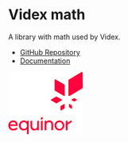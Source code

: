 # Videx math

A library with math used by Videx.

- [GitHub Repository](https://github.com/equinor/videx-math)
- [Documentation](https://equinor.github.io/videx-math)

![Equinor Logo](images/equinor-logo.png)
